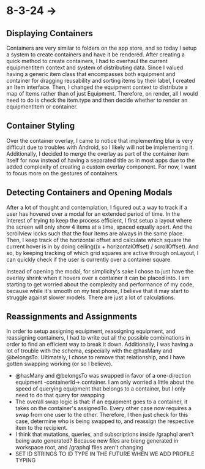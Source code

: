 # 8-3-24 -> 
## Displaying Containers
Containers are very similar to folders on the app store, and so today I setup a system to create containers and have it be rendered. After creating a quick method to create containers, I had to overhaul the current equipmentItem context and system of distributing data. Since I valued having a generic item class that encompasses both equipment and container for dragging reusability and sorting items by their label, I created an Item interface. Then, I changed the equipment context to distribute a map of Items rather than of just Equipment. Therefore, on render, all I would need to do is check the item.type and then decide whether to render an equipmentItem or container. 

## Container Styling
Over the container overlay, I came to notice that implementing blur is very difficult due to troubles with Android, so I likely will not be implementing it. Additionally, I decided to merge the overlay as part of the container item itself for now instead of having a separated title as in most apps due to the added complexity of creating a custom overlay component. For now, I want to focus more on the gestures of containers.

## Detecting Containers and Opening Modals
After a lot of thought and contemplation, I figured out a way to track if a user has hovered over a modal for an extended period of time. In the interest of trying to keep the process efficient, I first setup a layout where the screen will only show 4 items at a time, spaced equally apart. And the scrollview locks such that the four items are always in the same place. Then, I keep track of the horizontal offset and calculate which square the current hover is in by doing ceiling((x + horizontalOffset) / scrollOffset). And so, by keeping tracking of which grid squares are active through onLayout, I can quickly check if the user is currently over a container square.

Instead of opening the modal, for simplicity's sake I chose to just have the overlay shrink when it hovers over a container it can be placed into. I am starting to get worried about the complexity and performance of my code, because while it's smooth on my test phone, I believe that it may start to struggle against slower models. There are just a lot of calculations. 

## Reassignments and Assignments
In order to setup assigning equipment, reassigning equipment, and reassigning containers, I had to write out all the possible combinations in order to find an efficient way to break it down. Additionally, I was having a lot of trouble with the schema, especially with the @hasMany and @belongsTo. Ultimately, I chose to remove that relationship, and I have gotten swapping working (or so I believe).
- @hasMany and @belongsTo was swapped in favor of a one-direction equipment -containerId-> container. I am only worried a little about the speed of querying equipment that belongs to a container, but I only need to do that query for swapping
- The overall swap logic is that: if an equipment goes to a container, it takes on the container's assignedTo. Every other case now requires a swap from one user to the other. Therefore, I then just check for this case, determine who is being swapped to, and reassign the respective item to the recipient.
- I think that mutations, queries, and subscriptions inside /graphql aren't being auto generated? Because new files are bieng generated in workspace root, and /graphql files aren't changing
- SET ID STRINGS TO ID TYPE IN THE FUTURE WHEN WE ADD PROFILE TYPING
